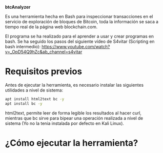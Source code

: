 **btcAnalyzer** 

Es una herramienta hecha en Bash para inspeccionar transacciones en el servicio de exploración de bloques de Bitcoin, toda la información se saca a tiempo real de la página web blockchain.com.

El programa se ha realizado para el aprender a usar y crear programas en bash. Se ha seguido los pasos del siguiente vídeo de S4vitar (Scripting en bash intermedio): https://www.youtube.com/watch?v=_OpD54Q9hZc&ab_channel=s4vitar

Requisitos previos
======
Antes de ejecutar la herramienta, es necesario instalar las siguientes utilidades a nivel de sistema:

```bash
apt install html2text bc -y
apt install bc -y
```
html2text, permite leer de forma legible los resultados al hacer curl, mientras que bc sirve para bipear una operación realizada a nivel de sistema (Yo no la tenia instalada por defecto en Kali Linux).

¿Cómo ejecutar la herramienta?
======

